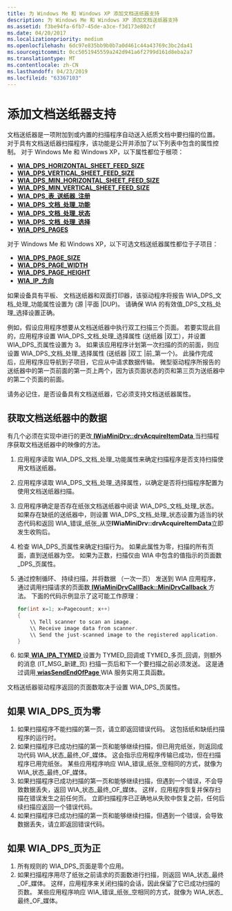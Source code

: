 ```yaml
---
title: 为 Windows Me 和 Windows XP 添加文档送纸器支持
description: 为 Windows Me 和 Windows XP 添加文档送纸器支持
ms.assetid: f3be94fa-6fb7-45de-a3ce-f3d173e802cf
ms.date: 04/20/2017
ms.localizationpriority: medium
ms.openlocfilehash: 6dc97e835bb9b0b7a0d461c44a43769c3bc2da41
ms.sourcegitcommit: 0cc5051945559a242d941a6f2799d161d8eba2a7
ms.translationtype: MT
ms.contentlocale: zh-CN
ms.lasthandoff: 04/23/2019
ms.locfileid: "63367103"
---
```

# <a name="adding-document-feeder-support"></a>添加文档送纸器支持

文档送纸器是一项附加到或内置的扫描程序自动送入纸质文档中要扫描的位置。 对于具有文档送纸器扫描程序，该功能是公开并添加了以下列表中包含的属性控制。 对于 Windows Me 和 Windows XP，以下属性都位于根项：

- [**WIA\_DPS\_HORIZONTAL\_SHEET\_FEED\_SIZE**](https://msdn.microsoft.com/library/windows/hardware/ff551401)
- [**WIA\_DPS\_VERTICAL\_SHEET\_FEED\_SIZE**](https://msdn.microsoft.com/library/windows/hardware/ff551446)
- [**WIA\_DPS\_MIN\_HORIZONTAL\_SHEET\_FEED\_SIZE**](https://msdn.microsoft.com/library/windows/hardware/ff551405)
- [**WIA\_DPS\_MIN\_VERTICAL\_SHEET\_FEED\_SIZE**](https://msdn.microsoft.com/library/windows/hardware/ff551407)
- [**WIA\_DPS\_表\_送纸器\_注册**](https://msdn.microsoft.com/library/windows/hardware/ff551430)
- [**WIA\_DPS\_文档\_处理\_功能**](https://msdn.microsoft.com/library/windows/hardware/ff551379)
- [**WIA\_DPS\_文档\_处理\_状态**](https://msdn.microsoft.com/library/windows/hardware/ff551386)
- [**WIA\_DPS\_文档\_处理\_选择**](https://msdn.microsoft.com/library/windows/hardware/ff551384)
- [**WIA\_DPS\_PAGES**](https://msdn.microsoft.com/library/windows/hardware/ff551414)

对于 Windows Me 和 Windows XP，以下可选文档送纸器属性都位于子项目：

- [**WIA\_DPS\_PAGE\_SIZE**](https://msdn.microsoft.com/library/windows/hardware/ff551417)
- [**WIA\_DPS\_PAGE\_WIDTH**](https://msdn.microsoft.com/library/windows/hardware/ff551419)
- [**WIA\_DPS\_PAGE\_HEIGHT**](https://msdn.microsoft.com/library/windows/hardware/ff551416)
- [**WIA\_IP\_方向**](https://msdn.microsoft.com/library/windows/hardware/ff552625)

如果设备具有平板、 文档送纸器和双面打印器，该驱动程序将报告 WIA\_DPS\_文档\_处理\_功能属性设置为 (源 |平面 |DUP)。 请确保 WIA 的有效值\_DPS\_文档\_处理\_选择设置正确。

例如，假设应用程序想要从文档送纸器中执行双工扫描三个页面。 若要实现此目的，应用程序设置 WIA\_DPS\_文档\_处理\_选择属性 (送纸器 |双工），并设置 WIA\_DPS\_页属性设置为 3。 如果该应用程序计划第一次扫描的页的前面，则应设置 WIA\_DPS\_文档\_处理\_选择属性 (送纸器 |双工 |前\_第一个)。 此操作完成后，应用程序应导航到子项目，它应从中请求数据传输。 微型驱动程序所报告的送纸器中的第一页前面的第一页上两个，因为该页面状态的页和第三页为送纸器中的第二个页面的前面。

请务必记住，是否设备具有文档送纸器，它必须支持文档送纸器属性。

## <a name="acquiring-data-from-a-document-feeder"></a>获取文档送纸器中的数据

有几个必须在实现中进行的更改[ **IWiaMiniDrv::drvAcquireItemData** ](https://msdn.microsoft.com/library/windows/hardware/ff543956)当扫描程序获取文档送纸器中的映像的方法。

1. 应用程序读取 WIA\_DPS\_文档\_处理\_功能属性来确定扫描程序是否支持扫描使用文档送纸器。
1. 应用程序读取 WIA\_DPS\_文档\_处理\_选择属性，以确定是否将扫描程序配置为使用文档送纸器扫描。
1. 应用程序确定是否存在纸张文档送纸器中阅读 WIA\_DPS\_文档\_处理\_状态。 如果存在缺纸的送纸器中，则设置 WIA\_DPS\_文档\_处理\_状态设置为适当的状态代码和返回 WIA\_错误\_纸张\_从空**IWiaMiniDrv::drvAcquireItemData**立即发生收购后。
1. 检查 WIA\_DPS\_页属性来确定扫描行为。 如果此属性为零，扫描的所有页面，直到送纸器为空。 如果为正数，扫描仅由 WIA 中包含的值指示的页面数\_DPS\_页属性。
1. 通过控制循环、 持续扫描，并将数据 （一次一页） 发送到 WIA 应用程序，通过调用扫描请求的页面数[ **IWiaMiniDrvCallBack::MiniDrvCallback** ](https://msdn.microsoft.com/library/windows/hardware/ff543946)方法。 下面的代码示例显示了这可能工作原理：

    ```cpp
    for(int x=1; x=Pagecount; x++)
    {
        \\ Tell scanner to scan an image.
        \\ Receive image data from scanner.
        \\ Send the just-scanned image to the registered application.
    }
    ```

1. 如果[ **WIA\_IPA\_TYMED** ](https://msdn.microsoft.com/library/windows/hardware/ff551656)设置为 TYMED\_回调或 TYMED\_多页\_回调，则额外的消息 (IT\_MSG\_新建\_页) 扫描一页后和下一个要扫描之前必须发送。 这是通过调用[ **wiasSendEndOfPage** ](https://msdn.microsoft.com/library/windows/hardware/ff549351) WIA 服务实用工具函数。

文档送纸器驱动程序返回的页面数取决于设置 WIA\_DPS\_页属性。

## <a name="if-wiadpspages-is-zero"></a>如果 WIA\_DPS\_页为零

1. 如果扫描程序不能扫描的第一页，请立即返回错误代码。 这包括纸和缺纸扫描程序的运行时。
1. 如果扫描程序已成功扫描的第一页和能够继续扫描，但已用完纸张，则返回成功代码 WIA\_状态\_最终\_OF\_媒体。 这会指示应用程序传输已成功，但在扫描程序已用完纸张。 某些应用程序响应 WIA\_错误\_纸张\_空相同的方式，就像为 WIA\_状态\_最终\_OF\_媒体。
1. 如果扫描程序已成功扫描的第一页和能够继续扫描，但遇到一个错误，不会导致数据丢失，返回 WIA\_状态\_最终\_OF\_媒体。 这样，应用程序恢复并保存扫描在错误发生之前任何页。 立即扫描程序已正确地从失败中恢复之前，任何后续扫描应返回一个错误代码。
1. 如果扫描程序已成功扫描的第一页和能够继续扫描，但遇到一个错误，会导致数据丢失，请立即返回错误代码。

## <a name="if-wiadpspages-is-positive"></a>如果 WIA\_DPS\_页为正

1. 所有规则的 WIA\_DPS\_页面是零个应用。
1. 如果扫描程序用尽了纸张之前请求的页面数进行扫描，则返回 WIA\_状态\_最终\_OF\_媒体。 这样，应用程序来关闭扫描的会话，因此保留了它已成功扫描的页数。 某些应用程序响应 WIA\_错误\_纸张\_空相同的方式，就像为 WIA\_状态\_最终\_OF\_媒体。
